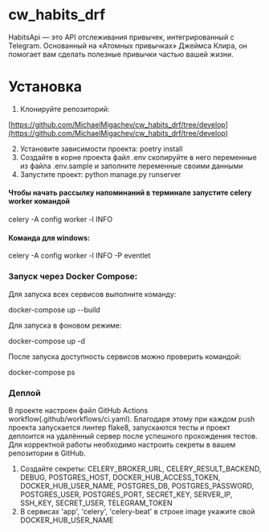 # cw_habits_drf
HabitsApi — это API отслеживания привычек, интегрированный с Telegram. Основанный на «Атомных привычках» Джеймса Клира, он помогает вам сделать полезные привычки частью вашей жизни.

# Установка
1. Клонируйте репозиторий:

[https://github.com/MichaelMigachev/cw_habits_drf/tree/develop](https://github.com/MichaelMigachev/cw_habits_drf/tree/develop)

2. Установите зависимости проекта: poetry install
3. Создайте в корне проекта файл .env скопируйте в него переменные из файла .env.sample и заполните переменные своими данными
4. Запустите проект: python manage.py runserver


#### Чтобы начать рассылку напоминаний в терминале запустите celery worker командой

celery -A config worker -l INFO

#### Команда для windows:

celery -A config worker -l INFO -P eventlet


### Запуск через Docker Compose:

Для запуска всех сервисов выполните команду:

docker-compose up --build

Для запуска в фоновом режиме:

docker-compose up -d


После запуска доступность сервисов можно проверить командой:

docker-compose ps

### Деплой
В проекте настроен файл GitHub Actions workflow(.github/workflows/ci.yaml).
Благодаря этому при каждом push проекта запускается линтер flake8, запускаются тесты и проект деплоится на удалённый сервер после успешного прохождения тестов.
Для корректной работы необходимо настроить секреты в вашем репозитории в GitHub.
1. Создайте секреты:
CELERY_BROKER_URL,
CELERY_RESULT_BACKEND,
DEBUG,
POSTGRES_HOST,
DOCKER_HUB_ACCESS_TOKEN,
DOCKER_HUB_USER_NAME,
POSTGRES_DB,
POSTGRES_PASSWORD,
POSTGRES_USER,
POSTGRES_PORT,
SECRET_KEY,
SERVER_IP,
SSH_KEY,
SECRET_USER,
TELEGRAM_TOKEN
2. В сервисах 'app', 'celery', 'celery-beat' в строке image укажите свой DOCKER_HUB_USER_NAME
